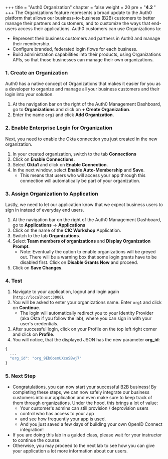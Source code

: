 +++
title = "Auth0 Organization"
chapter = false
weight = 20
pre = "<b>4.2 </b>"
+++
The Organizations feature represents a broad update to the Auth0 platform that allows our business-to-business (B2B) customers to better manage their partners and customers, and to customize the ways that end-users access their applications. Auth0 customers can use Organizations to:

- Represent their business customers and partners in Auth0 and manage their membership.
- Configure branded, federated login flows for each business.
- Build administration capabilities into their products, using Organizations APIs, so that those businesses can manage their own organizations.

### 1. Create an Organization
Auth0 has a native concept of Organizations that makes it easier for you as a developer to organize and manage all your business customers and their login into your solution.

1. At the navigation bar on the right of the Auth0 Management Dashboard, go to **Organizations** and click on **+ Create Organization**.
2. Enter the name `org1` and click **Add Organization**.

### 2. Enable Enterprise Login for Organization
Next, you need to enable the Okta connection you just created in the new organization.

1. In your created organization, switch to the tab **Connections**
2. Click on **Enable Connections**.
3. Select **Okta1** and click on **Enable Connection**.
4. In the next window, select **Enable Auto-Membership** and **Save**.
    - This means that users who will access your app through this connection will automatically be part of your organization.

### 3. Assign Organization to Application
Lastly, we need to let our application know that we expect business users to sign in instead of everyday end users.

1. At the navigation bar on the right of the Auth0 Management Dashboard, go to **Applications** -> **Applications**
2. Click on the name of the **CIC Workshop** Application.
3. Switch to the tab **Organizations**.
4. Select **Team members of organizations** and **Display Organization Prompt**.
    - Note: Eventually the option to enable organizations will be greyed out. There will be a warning box that some login grants have to be disabled first. Click on **Disable Grants Now** and proceed.
5. Click on **Save Changes**.

### 4. Test

1. Navigate to your application, logout and login again (`http://localhost:3000`). 
2. You will be asked to enter your organizations name. Enter `org1` and click on **Continue**.
    - The login will automatically redirect you to your Identity Provider (aka Okta if you follow the lab), where you can sign in with your user's credentials.
3. After successful login, click on your Profile on the top left right corner and click on **Profile**.
4. You will notice, that the displayed JSON has the new parameter **org_id**:

```js #10
{
  ...
  "org_id": "org_9EbOosmUXcoSBwj7"
}
```

### 5. Next Step
- Congratulations, you can now start your successful B2B business! By completing these steps, we can now safely integrate our business customers into our application and even make sure to keep track of them through organizations. Under the hood, this brings a lot of value:
    - Your customer's admins can still provision / deprovision users
    - control who has access to your app
    - and see how frequently your app is used.
    - And you just saved a few days of building your own OpenID Connect integration!
- If you are doing this lab in a guided class, please wait for your instructor to continue the course.
- Otherwise, you may proceed to the next lab to see how you can give your application a lot more information about our users.